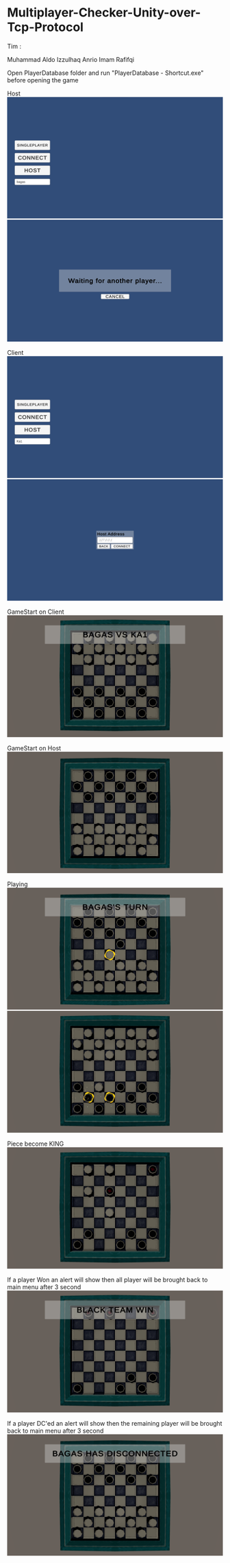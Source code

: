 # Multiplayer-Checker-Unity-over-Tcp-Protocol

Tim :

Muhammad Aldo Izzulhaq
Anrio Imam Rafifqi

Open PlayerDatabase folder and run "PlayerDatabase - Shortcut.exe" before opening the game

Host
![alt text](image/hots1.png)
![alt text](image/hots2.png)


Client
![alt text](image/client1.png)
![alt text](image/client2.png)


GameStart on Client
![alt text](image/gamestart%20on%20client.png)


GameStart on Host
![alt text](image/gamestart%20on%20host.png)


Playing
![alt text](image/playing.png)
![alt text](image/playing2.png)


Piece become KING
![alt text](image/king.png)


If a player Won an alert will show then all player will be brought back to main menu after 3 second
![alt text](image/BTWin.png)


If a player DC'ed an alert will show then the remaining player will be brought back to main menu after 3 second
![alt text](image/ifDC.png)
